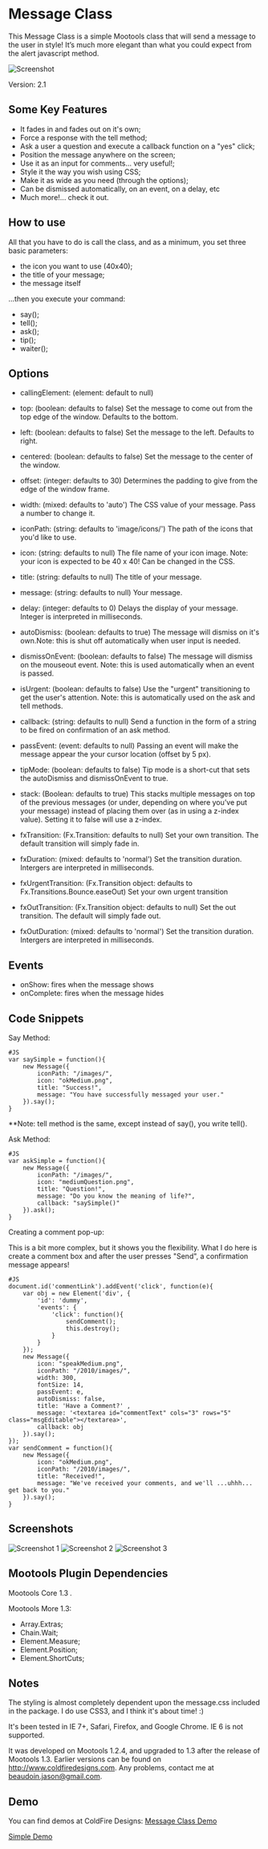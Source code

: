 ﻿Message Class
=============

This Message Class is a simple Mootools class that will send a message to the user in style! It’s much more elegant than what you could expect from the alert javascript method. 

![Screenshot](http://www.coldfiredesigns.com/2010/downloads/MessageClassScreenShot.jpg)

Version: 2.1


Some Key Features
-----------------

* It fades in and fades out on it's own;
* Force a response with the tell method;
* Ask a user a question and execute a callback function on a "yes" click;
* Position the message anywhere on the screen;
* Use it as an input for comments... very useful!;
* Style it the way you wish using CSS;
* Make it as wide as you need (through the options);
* Can be dismissed automatically, on an event, on a delay, etc
* Much more!... check it out.


How to use
----------

All that you have to do is call the class, and as a minimum, you set three basic parameters:

* the icon you want to use (40x40);
* the title of your message;
* the message itself

...then you execute your command:

* say();
* tell();
* ask();
* tip();
* waiter();

Options
-------

* callingElement: (element: default to null)

* top: (boolean: defaults to false) Set the message to come out from the top edge of the window. Defaults to the bottom.

* left: (boolean: defaults to false) Set the message to the left. Defaults to right.

* centered: (boolean: defaults to false) Set the message to the center of the window.

* offset: (integer: defaults to 30) Determines the padding to give from the edge of the window frame.

* width: (mixed: defaults to 'auto') The CSS value of your message. Pass a number to change it.

* iconPath: (string: defaults to 'image/icons/') The path of the icons that you'd like to use.

* icon: (string: defaults to null) The file name of your icon image. Note: your icon is expected to be 40 x 40! Can be changed in the CSS.

* title: (string: defaults to null) The title of your message.

* message: (string: defaults to null) Your message.

* delay: (integer: defaults to 0) Delays the display of your message. Integer is interpreted in milliseconds.

* autoDismiss: (boolean: defaults to true) The message will dismiss on it's own.Note: this is shut off automatically when user input is needed.

* dismissOnEvent: (boolean: defaults to false) The message will dismiss on the mouseout event. Note: this is used automatically when an event is passed.

* isUrgent: (boolean: defaults to false) Use the "urgent" transitioning to get the user's attention. Note: this is automatically used on the ask and tell methods.

* callback: (string: defaults to null) Send a function in the form of a string to be fired on confirmation of an ask method.

* passEvent: (event: defaults to null) Passing an event will make the message appear the your cursor location (offset by 5 px).

* tipMode: (boolean: defaults to false) Tip mode is a short-cut that sets the autoDismiss and dismissOnEvent to true.

* stack: (Boolean: defaults to true) This stacks multiple messages on top of the previous messages (or under, depending on where you’ve put your message) instead of placing them over (as in using a z-index value). Setting it to false will use a z-index.

* fxTransition: (Fx.Transition: defaults to null) Set your own transition. The default transition will simply fade in.

* fxDuration: (mixed: defaults to 'normal') Set the transition duration. Intergers are interpreted in milliseconds.

* fxUrgentTransition: (Fx.Transition object: defaults to Fx.Transitions.Bounce.easeOut) Set your own urgent transition

* fxOutTransition:  (Fx.Transition object: defaults to null) Set the out transition. The default will simply fade out.

* fxOutDuration: (mixed: defaults to 'normal') Set the transition duration. Intergers are interpreted in milliseconds.


Events
------

* onShow: fires when the message shows
* onComplete: fires when the message hides

Code Snippets
-------------


Say Method:

	#JS
	var saySimple = function(){
		new Message({ 	
			iconPath: "/images/",
			icon: "okMedium.png", 	
			title: "Success!", 		
			message: "You have successfully messaged your user." 
		}).say(); 
	}

**Note: tell method is the same, except instead of say(), you write tell().


Ask Method:

	#JS
	var askSimple = function(){ 
		new Message({     	    
			iconPath: "/images/", 
			icon: "mediumQuestion.png",  
			title: "Question!",     
			message: "Do you know the meaning of life?", 
			callback: "saySimple()"  	
		}).ask();  
	}



Creating a comment pop-up:

This is a bit more complex, but it shows you the flexibility. What I do here is create a comment box and after the user presses "Send", a confirmation message appears!



    #JS
	document.id('commentLink').addEvent('click', function(e){
		var obj = new Element('div', {
			'id': 'dummy',
			'events': {
				'click': function(){
					sendComment();
					this.destroy();
				}
			}
		});
		new Message({
			icon: "speakMedium.png",
			iconPath: "/2010/images/",
			width: 300,
			fontSize: 14,
			passEvent: e,
			autoDismiss: false,
			title: 'Have a Comment?' ,
			message: '<textarea id="commentText" cols="3" rows="5" class="msgEditable"></textarea>',
			callback: obj
		}).say();
	});
	var sendComment = function(){
		new Message({
			icon: "okMedium.png",
			iconPath: "/2010/images/",
			title: "Received!",
			message: "We've received your comments, and we'll ...uhhh... get back to you."
		}).say();
	}


Screenshots
-----------

![Screenshot 1](http://www.coldfiredesigns.com/2010/downloads/MessageClass-SayMethod.jpg)
![Screenshot 2](http://www.coldfiredesigns.com/2010/downloads/MessageClass-TellMethod.jpg)
![Screenshot 3](http://www.coldfiredesigns.com/2010/downloads/MessageClass-AskMethod.jpg)


Mootools Plugin Dependencies
----------------------------

Mootools Core 1.3 *.*

Mootools More 1.3:

* Array.Extras;
* Chain.Wait;
* Element.Measure;
* Element.Position;
* Element.ShortCuts;


Notes
-----

The styling is almost completely dependent upon the message.css included in the package. I do use CSS3, and I think it's about time! :)

It's been tested in IE 7+, Safari, Firefox, and Google Chrome. IE 6 is not supported.

It was developed on Mootools 1.2.4, and upgraded to 1.3 after the release of Mootools 1.3. Earlier versions can be found on http://www.coldfiredesigns.com. Any problems, contact me at beaudoin.jason@gmail.com.


Demo
----

<p>You can find demos at ColdFire Designs: <a href="http://www.coldfiredesigns.com/2010/?p=1">Message Class Demo</a></p>
<p><a href="http://www.coldfiredesigns.com/2010/downloads/examples.html">Simple Demo</a></p>

